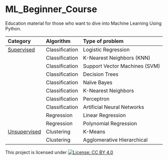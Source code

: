 # ML_Beginner_Course
Education material for those who want to dive into Machine Learning Using Python.

| Category     | Algorithm     | Type of problem |
| :------------- | :------------- | :----------------|
| [Supervised]()          | Classification  | Logistic Regression|
|                                                                                               | Classification  | K-Nearest Neighbors (KNN)|
|                                                                                               | Classification  | Support Vector Machines (SVM)|
|                                                                                               | Classification  | Decision Trees|
|                                                                                               | Classification  | Naïve Bayes|
|                                                                                               | Classification  | K-Nearest Neighbors|
|                                                                                               | Classification  | Perceptron|
|                                                                                               | Classification  | Artificial Neural Networks|
|                                                                                               | Regression  | Linear Regression|
|                                                                                               | Regression  | Polynomial Regression|
| [Unsupervised]()          | Clustering  | K-Means|
|                           | Clustering  | Agglomerative Hierarchical|



This project is licensed under
 [![License: CC BY 4.0](https://img.shields.io/badge/License-CC%20BY%204.0-lightgrey.svg)](https://creativecommons.org/licenses/by/4.0/)
